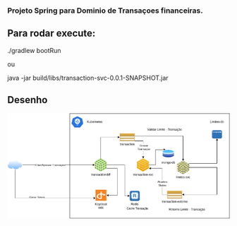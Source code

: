 ### Projeto Spring para Dominio de Transaçoes financeiras.

## Para rodar execute:

./gradlew bootRun

ou 

java -jar build/libs/transaction-svc-0.0.1-SNAPSHOT.jar



## Desenho

![alt text](Spring.png)